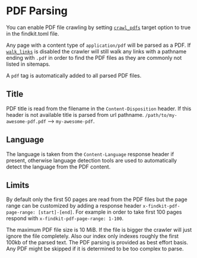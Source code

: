 
# PDF Parsing

You can enable PDF file crawling by setting [`crawl_pdfs`](/toml#crawl_pdfs)
target option to true in the findkit.toml file.

Any page with a content type of `application/pdf` will be parsed as a PDF. If
[`walk_links`](/toml#walk_links) is disabled the crawler will still walk any
links with a pathname ending with `.pdf` in order to find the PDF files as they
are commonly not listed in sitemaps.


A `pdf` tag is automatically added to all parsed PDF files.

## Title

PDF title is read from the filename in the `Content-Disposition` header. If
this header is not available title is parsed from url pathname.
`/path/to/my-awesome-pdf.pdf` --> `my-awesome-pdf`.

## Language

The language is taken from the `Content-Language` response header if present,
otherwise language detection tools are used to automatically detect the
language from the PDF content.

## Limits

By default only the first 50 pages are read from the PDF files but the page
range can be customized by adding a response header `x-findkit-pdf-page-range:
[start]-[end]`. For example in order to take first 100 pages respond with
`x-findkit-pdf-page-range: 1-100`.

The maximum PDF file size is 10 MiB. If the file is bigger the crawler will
just ignore the file completely. Also our index only indexes roughly the first
100kb of the parsed text. The PDF parsing is provided as best effort basis. Any
PDF might be skipped if it is determined to be too complex to parse.
